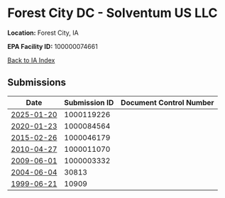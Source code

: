 # Forest City DC - Solventum US LLC

**Location:** Forest City, IA

**EPA Facility ID:** 100000074661

[Back to IA Index](../../index.md)

## Submissions

| Date | Submission ID | Document Control Number |
|------|--------------|-------------------------|
| [2025-01-20](submissions/1000119226.md) | 1000119226 |  |
| [2020-01-23](submissions/1000084564.md) | 1000084564 |  |
| [2015-02-26](submissions/1000046179.md) | 1000046179 |  |
| [2010-04-27](submissions/1000011070.md) | 1000011070 |  |
| [2009-06-01](submissions/1000003332.md) | 1000003332 |  |
| [2004-06-04](submissions/30813.md) | 30813 |  |
| [1999-06-21](submissions/10909.md) | 10909 |  |
